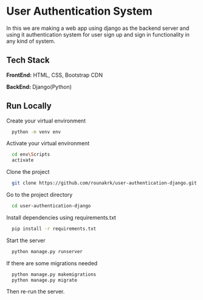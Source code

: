# User Authentication System

In this we are making a web app using django as the backend server and using it authentication system for user sign up and sign in functionality in any kind of system.

## Tech Stack

**FrontEnd:** HTML, CSS, Bootstrap CDN

**BackEnd:** Django(Python)

## Run Locally

Create your virtual environment

```bash
  python -m venv env
```

Activate your virtual environment

```bash
  cd env\Scripts
  activate
```

Clone the project

```bash
  git clone https://github.com/rounakrk/user-authentication-django.git
```

Go to the project directory

```bash
  cd user-authentication-django
```

Install dependencies using requirements.txt

```bash
  pip install -r requirements.txt
```

Start the server

```bash
  python manage.py runserver
```

If there are some migrations needed

```bash
  python manage.py makemigrations
  python manage.py migrate
```
Then re-run the server.

